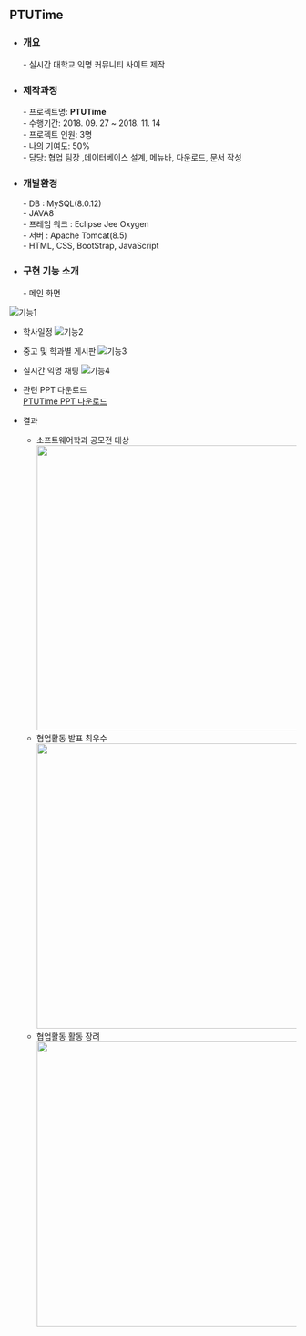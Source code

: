 ## PTUTime

- <h3>개요</h3>
  - 실시간 대학교 익명 커뮤니티 사이트 제작 
  
- <h3>제작과정</h3>
  - 프로젝트명: <b>PTUTime</b> <br>
  - 수행기간:  2018. 09. 27 ~ 2018. 11. 14 <br>
  - 프로젝트 인원:  3명  <br>
  - 나의 기여도:  50% <br>
  - 담당: 협업 팀장 ,데이터베이스 설계, 메뉴바, 다운로드, 문서 작성 <br>
  
- <h3>개발환경</h3>
  - DB : MySQL(8.0.12) <br>
  - JAVA8 <br>
  - 프레임 워크 : Eclipse Jee Oxygen <br>
  - 서버 : Apache Tomcat(8.5) <br>
  - HTML, CSS, BootStrap, JavaScript <br>

- <h3>구현 기능 소개</h3>
  - 메인 화면
![기능1](http://112.149.7.38:8090/Final_Minimap/php/p1.png)
  - 학사일정
![기능2](http://112.149.7.38:8090/Final_Minimap/php/p2.png)
  - 중고 및 학과별 게시판
![기능3](http://112.149.7.38:8090/Final_Minimap/php/p3.png)
  - 실시간 익명 채팅
![기능4](http://112.149.7.38:8090/Final_Minimap/php/p4.png)


- 관련 PPT 다운로드 <br>
[PTUTime PPT 다운로드](http://112.149.7.38:8090/Final_Minimap/Download/PTUtime.jsp) 

- 결과 <br>
  - 소프트웨어학과 공모전 대상 <br>
<img src="http://112.149.7.38:8090/Final_Minimap/php/PTUtime1.jpg" width="500" height="500"><br>
  - 협업활동 발표 최우수 <br>
<img src="http://112.149.7.38:8090/Final_Minimap/php/PTUtime3.jpg" width="500" height="500"><br>
  - 협업활동 활동 장려 <br>
<img src="http://112.149.7.38:8090/Final_Minimap/php/PTUtime2.jpg" width="500" height="500"><br>
